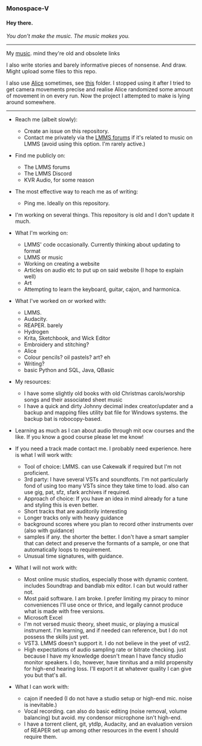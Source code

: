 ### Monospace-V
#### Hey there.

_You don't make the music. The music makes you._

****

My [music](https://lmms.io/forum/viewtopic.php?t=35299). mind they're old and obsolete links

I also write stories and barely informative pieces of nonsense. And draw.
Might upload some files to this repo.

I also use [Alice](https://alice.org) sometimes, see [this](https://drive.google.com/drive/folders/1h6H_IfB_YCdypGuahRy2I8pCPukXihEc) folder. I stopped using it after I tried to get camera movements precise and realise Alice randomized some amount of movement in on every run. Now the project I attempted to make is lying around somewhere.

****

- Reach me (albeit slowly):
  - Create an issue on this repository.
  - Contact me privately via the [LMMS forums](https://lmms.io/forum/memberlist.php?mode=viewprofile&u=9181) if it's related to music on LMMS (avoid using this option. I'm rarely active.)

- Find me publicly on:
  - The LMMS forums
  - The LMMS Discord
  - KVR Audio, for some reason

- The most effective way to reach me as of writing:
  - Ping me. Ideally on this repository.


- I'm working on several things. This repository is old and I don't update it much.

- What I'm working on:
  - LMMS' code occasionally. Currently thinking about updating to format
  - LMMS or music
  - Working on creating a website
  - Articles on audio etc to put up on said website (I hope to explain well) 
  - Art
  - Attempting to learn the keyboard, guitar, cajon, and harmonica.

- What I've worked on or worked with: 
  - LMMS.
  - Audacity.
  - REAPER. barely
  - Hydrogen
  - Krita, Sketchbook, and Wick Editor
  - Embroidery and stitching?
  - Alice
  - Colour pencils? oil pastels? art? eh
  - Writing?
  - basic Python and SQL, Java, QBasic


- My resources: 
  - I have some slightly old books with old Christmas carols/worship songs and their associated sheet music
  - I have a quick and dirty Johnny decimal index creator/updater and a backup and mapping files utility bat file for Windows systems. the backup bat is robocopy-based.


- Learning as much as I can about audio through mit ocw courses and the like. If you know a good course please let me know!

- If you need a track made contact me. I probably need experience. here is what I will work with: 
  - Tool of choice: LMMS. can use Cakewalk if required but I'm not proficient.
  - 3rd party: I have several VSTs and soundfonts. I'm not particularly fond of using too many VSTs since they take time to load. also can use gig, pat, sfz, sfark archives if required.
  - Approach of choice: If you have an idea in mind already for a tune and styling this is even better.
  - Short tracks that are auditorily interesting
  - Longer tracks only with heavy guidance
  - background scores where you plan to record other instruments over (also with guidance)
  - samples if any. the shorter the better. I don't have a smart sampler that can detect and preserve the formants of a sample, or one that automatically loops to requirement.
  - Unusual time signatures, with guidance.


- What I will not work with: 
  - Most online music studios, especially those with dynamic content. includes Soundtrap and bandlab mix editor. I can but would rather not.
  - Most paid software. I am broke. I prefer limiting my piracy to minor conveniences I'll use once or thrice, and legally cannot produce what is made with free versions.
  - Microsoft Excel
  - I'm not versed music theory, sheet music, or playing a musical instrument. I'm learning, and if needed can reference, but I do not possess the skills just yet.
  - VST3. LMMS doesn't support it. I do not believe in the yeet of vst2.
  - High expectations of audio sampling rate or bitrate checking. just because I have my knowledge doesn't mean I have fancy studio monitor speakers. I do, however, have tinnitus and a mild propensity for high-end hearing loss. I'll export it at whatever quality I can give you but that's all.


- What I can work with: 
  - cajon if needed (I do not have a studio setup or high-end mic. noise is inevitable.)
  - Vocal recording. can also do basic editing (noise removal, volume balancing) but avoid. my condensor microphone isn't high-end.
  - I have a torrent client, git, ytdlp, Audacity, and an evaluation version of REAPER set up among other resources in the event I should require them.


<!--
**Monospace-V/Monospace-V** is a ✨ _special_ ✨ repository because its `README.md` (this file) appears on your GitHub profile.

Here are some ideas to get you started:

- 🔭 I’m currently working on ...
- 🌱 I’m currently learning ...
- 👯 I’m looking to collaborate on ...
- 🤔 I’m looking for help with ...
- 💬 Ask me about ...
- 📫 How to reach me: ...
- 😄 Pronouns: ...
- ⚡ Fun fact: ...
-->
